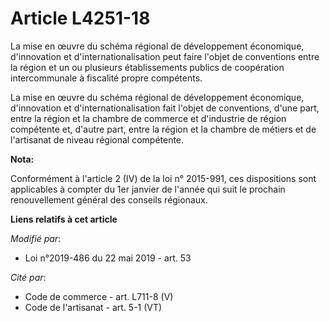 # Article L4251-18

La mise en œuvre du schéma régional de développement économique, d'innovation et d'internationalisation peut faire l'objet de
conventions entre la région et un ou plusieurs établissements publics de coopération intercommunale à fiscalité propre
compétents.

La mise en œuvre du schéma régional de développement économique, d'innovation et d'internationalisation fait l'objet de
conventions, d'une part, entre la région et la chambre de commerce et d'industrie de région compétente et, d'autre part,
entre la région et la chambre de métiers et de l'artisanat de niveau régional compétente.

**Nota:**

Conformément à l'article 2 (IV) de la loi n° 2015-991, ces dispositions sont applicables à compter du 1er janvier de l'année
qui suit le prochain renouvellement général des conseils régionaux.

**Liens relatifs à cet article**

_Modifié par_:

  - Loi n°2019-486 du 22 mai 2019 - art. 53

_Cité par_:

  - Code de commerce - art. L711-8 (V)
  - Code de l'artisanat - art. 5-1 (VT)
